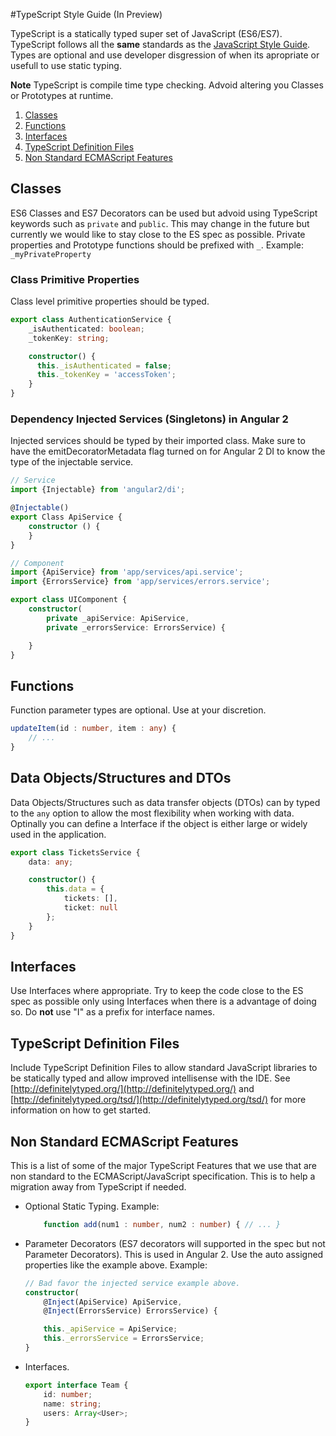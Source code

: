 #TypeScript Style Guide (In Preview)

TypeScript is a statically typed super set of JavaScript (ES6/ES7). TypeScript follows all the **same** standards 
as the [JavaScript Style Guide](https://github.com/vintage-software/javascript). Types are optional and use developer disgression of when its apropriate or usefull to use static typing. 

**Note** TypeScript is compile time type checking. Advoid altering you Classes or Prototypes at runtime. 

1. [Classes](#classes)
2. [Functions](#functions)
3. [Interfaces](#interfaces)
4. [TypeScript Definition Files](#typescript-definition-files)
5. [Non Standard ECMAScript Features](#non-standard-ecmascript-features)

## Classes

ES6 Classes and ES7 Decorators can be used but advoid using TypeScript keywords such as `private` and `public`. This may change in the future but currently we would like to stay close to the ES spec as possible. Private properties and Prototype functions should be prefixed with `_`. Example: `_myPrivateProperty`

### Class Primitive Properties

Class level primitive properties should be typed.

``` typescript
export class AuthenticationService {
    _isAuthenticated: boolean;
    _tokenKey: string;

    constructor() {
      this._isAuthenticated = false;
      this._tokenKey = 'accessToken';
    }
}
```

### Dependency Injected Services (Singletons) in Angular 2
Injected services should be typed by their imported class. Make sure to have the 
emitDecoratorMetadata flag turned on for Angular 2 DI to know the type of the injectable service.

``` typescript
// Service
import {Injectable} from 'angular2/di';

@Injectable()
export Class ApiService {
    constructor () {
    }
}

// Component
import {ApiService} from 'app/services/api.service';
import {ErrorsService} from 'app/services/errors.service';

export class UIComponent {
    constructor(
        private _apiService: ApiService,
        private _errorsService: ErrorsService) {

    }
}
```

## Functions
Function parameter types are optional. Use at your discretion. 

```typescript
updateItem(id : number, item : any) {
    // ...
}
```

## Data Objects/Structures and DTOs
Data Objects/Structures such as data transfer objects (DTOs) can by typed to the `any` option to allow 
the most flexibility when working with data. Optinally you can define a Interface if the object is either large or widely used in the application.

```typescript
export class TicketsService {
    data: any;

    constructor() {
        this.data = {
            tickets: [],
            ticket: null
        };
    }
}
```

## Interfaces
Use Interfaces where appropriate. Try to keep the code close to the ES spec as possible only using Interfaces when there is a advantage of doing so. Do **not** use "I" as a prefix for interface names.

## TypeScript Definition Files

Include TypeScript Definition Files to allow standard JavaScript libraries to be statically typed and allow improved intellisense with the IDE. See [http://definitelytyped.org/](http://definitelytyped.org/) and [http://definitelytyped.org/tsd/](http://definitelytyped.org/tsd/) for more information on how to get started.


## Non Standard ECMAScript Features
This is a list of some of the major TypeScript Features that we use that are non standard to the ECMAScript/JavaScript specification. This is to help a migration away from TypeScript if needed.

- Optional Static Typing. Example: 
    ```typescript
        function add(num1 : number, num2 : number) { // ... }
    ```
 
- Parameter Decorators (ES7 decorators will supported in the spec but not Parameter Decorators). This is used in Angular 2. Use the auto assigned properties like the example above. Example:
    ```typescript
    // Bad favor the injected service example above.
    constructor(
        @Inject(ApiService) ApiService,
        @Inject(ErrorsService) ErrorsService) {

        this._apiService = ApiService;
        this._errorsService = ErrorsService;
    }
    ```
    
- Interfaces.
    ```typescript
    export interface Team {
        id: number;
        name: string;
        users: Array<User>;
    }
    ```
